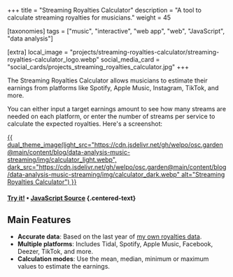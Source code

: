 +++
title = "Streaming Royalties Calculator"
description = "A tool to calculate streaming royalties for musicians."
weight = 45

[taxonomies]
tags = ["music", "interactive", "web app", "web", "JavaScript", "data analysis"]

[extra]
local_image = "projects/streaming-royalties-calculator/streaming-royalties-calculator_logo.webp"
social_media_card = "social_cards/projects_streaming_royalties_calculator.jpg"
+++

The Streaming Royalties Calculator allows musicians to estimate their earnings from platforms like Spotify, Apple Music, Instagram, TikTok, and more.

You can either input a target earnings amount to see how many streams are needed on each platform, or enter the number of streams per service to calculate the expected royalties. Here's a screenshot:

<a href="/royalties-calculator/" target="_blank">
    {{ dual_theme_image(light_src="https://cdn.jsdelivr.net/gh/welpo/osc.garden@main/content/blog/data-analysis-music-streaming/img/calculator_light.webp", dark_src="https://cdn.jsdelivr.net/gh/welpo/osc.garden@main/content/blog/data-analysis-music-streaming/img/calculator_dark.webp" alt="Streaming Royalties Calculator") }}
</a>

#### [Try it!](/royalties-calculator/) • [JavaScript Source](https://github.com/welpo/osc.garden/blob/main/content/pages/royalties-calculator/js/streamsMonthCalculator.js) {.centered-text}

## Main Features

- **Accurate data**: Based on the last year of [my own royalties data](/blog/data-analysis-music-streaming/).
- **Multiple platforms**: Includes Tidal, Spotify, Apple Music, Facebook, Deezer, TikTok, and more.
- **Calculation modes**: Use the mean, median, minimum or maximum values to estimate the earnings.
